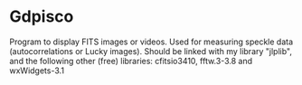 # Gdpisco
Program to display FITS images or videos. 
Used for measuring speckle data (autocorrelations or Lucky images). 
Should be linked with my library "jlplib", and the following other (free) libraries: cfitsio3410, fftw.3-3.8 and wxWidgets-3.1

